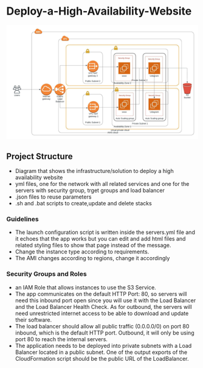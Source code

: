 # Deploy-a-High-Availability-Website
![Infrastructure Diagram](/cloud-diagram.jpeg)

## Project Structure
- Diagram that shows the infrastructure/solution to deploy a high availability website
- yml files, one for the network with all related services and one for the servers with security group, trget groups and load balancer
- .json files to reuse parameters
- .sh and .bat scripts to create,update and delete stacks 
### Guidelines
- The launch configuration script is written inside the servers.yml file and it echoes that the app works but you can edit and add html files and related styling files to show that page instead of the message.
- Change the instance type according to requirements.
- The AMI changes according to regions, change it accordingly

### Security Groups and Roles
- an IAM Role that allows instances to use the S3 Service.
- The app communicates on the default HTTP Port: 80, so servers will need this inbound port open since you will use it with the Load Balancer and the Load Balancer Health Check. As for outbound, the servers will need unrestricted internet access to be able to download and update their software.
- The load balancer should allow all public traffic (0.0.0.0/0) on port 80 inbound, which is the default HTTP port. Outbound, it will only be using port 80 to reach the internal servers.
- The application needs to be deployed into private subnets with a Load Balancer located in a public subnet.
One of the output exports of the CloudFormation script should be the public URL of the LoadBalancer.
